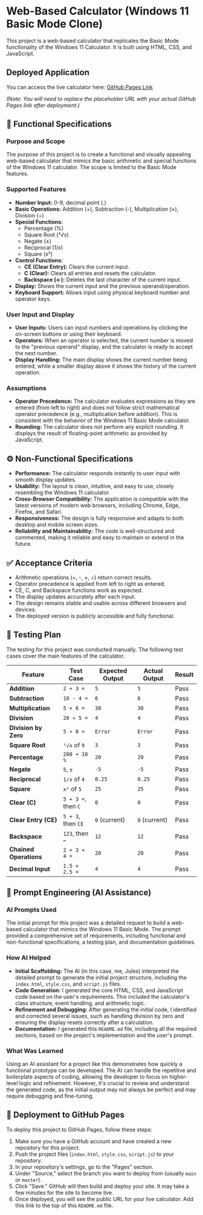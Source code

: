 # Web-Based Calculator (Windows 11 Basic Mode Clone)

This project is a web-based calculator that replicates the Basic Mode functionality of the Windows 11 Calculator. It is built using HTML, CSS, and JavaScript.

## Deployed Application

You can access the live calculator here: [GitHub Pages Link](https://your-username.github.io/your-repo-name/)

*(Note: You will need to replace the placeholder URL with your actual GitHub Pages link after deployment.)*

## 🧰 Functional Specifications

### Purpose and Scope
The purpose of this project is to create a functional and visually appealing web-based calculator that mimics the basic arithmetic and special functions of the Windows 11 calculator. The scope is limited to the Basic Mode features.

### Supported Features
- **Number Input:** 0-9, decimal point (.)
- **Basic Operations:** Addition (+), Subtraction (-), Multiplication (×), Division (÷)
- **Special Functions:**
  - Percentage (%)
  - Square Root (²√x)
  - Negate (±)
  - Reciprocal (1/x)
  - Square (x²)
- **Control Functions:**
  - **CE (Clear Entry):** Clears the current input.
  - **C (Clear):** Clears all entries and resets the calculator.
  - **Backspace (←):** Deletes the last character of the current input.
- **Display:** Shows the current input and the previous operand/operation.
- **Keyboard Support:** Allows input using physical keyboard number and operator keys.

### User Input and Display
- **User Inputs:** Users can input numbers and operations by clicking the on-screen buttons or using their keyboard.
- **Operators:** When an operator is selected, the current number is moved to the "previous operand" display, and the calculator is ready to accept the next number.
- **Display Handling:** The main display shows the current number being entered, while a smaller display above it shows the history of the current operation.

### Assumptions
- **Operator Precedence:** The calculator evaluates expressions as they are entered (from left to right) and does not follow strict mathematical operator precedence (e.g., multiplication before addition). This is consistent with the behavior of the Windows 11 Basic Mode calculator.
- **Rounding:** The calculator does not perform any explicit rounding. It displays the result of floating-point arithmetic as provided by JavaScript.

## ⚙️ Non-Functional Specifications

- **Performance:** The calculator responds instantly to user input with smooth display updates.
- **Usability:** The layout is clean, intuitive, and easy to use, closely resembling the Windows 11 calculator.
- **Cross-Browser Compatibility:** The application is compatible with the latest versions of modern web browsers, including Chrome, Edge, Firefox, and Safari.
- **Responsiveness:** The design is fully responsive and adapts to both desktop and mobile screen sizes.
- **Reliability and Maintainability:** The code is well-structured and commented, making it reliable and easy to maintain or extend in the future.

## ✅ Acceptance Criteria

- Arithmetic operations (+, -, ×, ÷) return correct results.
- Operator precedence is applied from left to right as entered.
- CE, C, and Backspace functions work as expected.
- The display updates accurately after each input.
- The design remains stable and usable across different browsers and devices.
- The deployed version is publicly accessible and fully functional.

## 🧪 Testing Plan

The testing for this project was conducted manually. The following test cases cover the main features of the calculator.

| Feature              | Test Case                   | Expected Output | Actual Output | Result |
| -------------------- | --------------------------- | --------------- | ------------- | ------ |
| **Addition**         | `2 + 3 =`                   | `5`             | `5`           | Pass   |
| **Subtraction**      | `10 - 4 =`                  | `6`             | `6`           | Pass   |
| **Multiplication**   | `5 × 6 =`                   | `30`            | `30`          | Pass   |
| **Division**         | `20 ÷ 5 =`                  | `4`             | `4`           | Pass   |
| **Division by Zero** | `5 ÷ 0 =`                   | `Error`         | `Error`       | Pass   |
| **Square Root**      | `²√x` of `9`                | `3`             | `3`           | Pass   |
| **Percentage**       | `200 + 10 %`                | `20`            | `20`          | Pass   |
| **Negate**           | `5`, `±`                    | `-5`            | `-5`          | Pass   |
| **Reciprocal**       | `1/x` of `4`                | `0.25`          | `0.25`        | Pass   |
| **Square**           | `x²` of `5`                 | `25`            | `25`          | Pass   |
| **Clear (C)**        | `5 + 3 =`, then `C`         | `0`             | `0`           | Pass   |
| **Clear Entry (CE)** | `5 + 3`, then `CE`          | `0` (current)   | `0` (current) | Pass   |
| **Backspace**        | `123`, then `←`             | `12`            | `12`          | Pass   |
| **Chained Operations**| `2 + 3 × 4 =`               | `20`            | `20`          | Pass   |
| **Decimal Input**    | `1.5 + 2.5 =`               | `4`             | `4`           | Pass   |


## 🧠 Prompt Engineering (AI Assistance)

### AI Prompts Used
The initial prompt for this project was a detailed request to build a web-based calculator that mimics the Windows 11 Basic Mode. The prompt provided a comprehensive set of requirements, including functional and non-functional specifications, a testing plan, and documentation guidelines.

### How AI Helped
- **Initial Scaffolding:** The AI (in this case, me, Jules) interpreted the detailed prompt to generate the initial project structure, including the `index.html`, `style.css`, and `script.js` files.
- **Code Generation:** I generated the core HTML, CSS, and JavaScript code based on the user's requirements. This included the calculator's class structure, event handling, and arithmetic logic.
- **Refinement and Debugging:** After generating the initial code, I identified and corrected several issues, such as handling division by zero and ensuring the display resets correctly after a calculation.
- **Documentation:** I generated this `README.md` file, including all the required sections, based on the project's implementation and the user's prompt.

### What Was Learned
Using an AI assistant for a project like this demonstrates how quickly a functional prototype can be developed. The AI can handle the repetitive and boilerplate aspects of coding, allowing the developer to focus on higher-level logic and refinement. However, it's crucial to review and understand the generated code, as the initial output may not always be perfect and may require debugging and fine-tuning.

## 🚀 Deployment to GitHub Pages

To deploy this project to GitHub Pages, follow these steps:
1. Make sure you have a GitHub account and have created a new repository for this project.
2. Push the project files (`index.html`, `style.css`, `script.js`) to your repository.
3. In your repository's settings, go to the "Pages" section.
4. Under "Source," select the branch you want to deploy from (usually `main` or `master`).
5. Click "Save." GitHub will then build and deploy your site. It may take a few minutes for the site to become live.
6. Once deployed, you will see the public URL for your live calculator. Add this link to the top of this `README.md` file.
